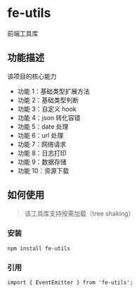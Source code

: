 # fe-utils

前端工具库

## 功能描述

该项目的核心能力

- 功能 1：基础类型扩展方法
- 功能 2：基础类型判断
- 功能 3：自定义 hook
- 功能 4：json 转化容错
- 功能 5：date 处理
- 功能 6：url 处理
- 功能 7：网络请求
- 功能 8：日志打印
- 功能 9：数据存储
- 功能 10：资源下载

## 如何使用

> 该工具库支持按需加载（tree shaking）

### 安装

```shell
npm install fe-utils
```

### 引用

```
import { EventEmitter } from 'fe-utils';
```

